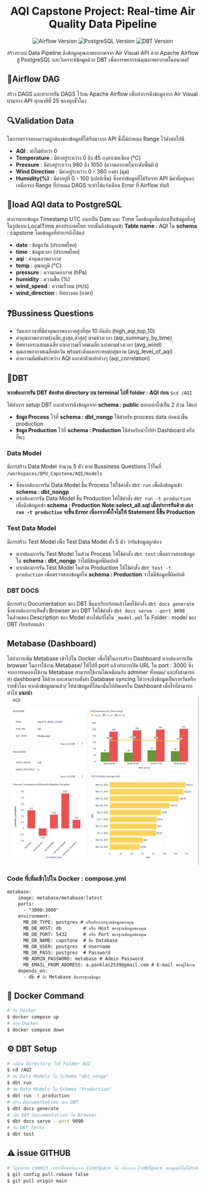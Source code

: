 <h1 align="center"> AQI Capstone Project: Real-time Air Quality Data Pipeline </h1>

<p align="center">
  <img src="https://img.shields.io/badge/Airflow-v2.10.4-blue" alt="Airflow Version">
  <img src="https://img.shields.io/badge/PostgreSQL-v14-green" alt="PostgreSQL Version">
  <img src="https://img.shields.io/badge/DBT-v1.9.3-orange" alt="DBT Version">
</p>
<p align="center">
   สร้างระบบ Data Pipeline ดึงข้อมูลคุณภาพอากาศจาก Air Visual API ด้วย Apache Airflow สู่ PostgreSQL และวิเคราะห์ข้อมูลด้วย DBT เพื่อการพยากรณ์คุณภาพอากาศในอนาคต! 
</p>

## 📡**Airflow DAG**
สร้าง DAGS และทำการรัน DAGS ไว้บน Apache Airflow เพื่อทำการดึงข้อมูลจาก Air Visual ผ่านทาง API ทุกนาทีที่ 25 ของทุกชั่วโมง

## 🔍**Validation Data**
ในการตรวจสอบความถูกต้องของข้อมูลที่ได้รับมาจาก API ซึ่งได้กำหนด Range ไว้ดังต่อไปนี
-  **AQI** : ค่าไม่ต่ำกว่า 0
-  **Temperature** : มีค่าอยู่ระหว่าง 0 ถึง 45 องศาเซลเซียส (°C)
-  **Pressure** : มีค่าอยู่ระหว่าง 980 ถึง 1050 (ความอากาศในระดับพื้นผิว)
-  **Wind Direction** : มีค่าอยู่ระหว่าง 0 - 360 องศา (มุม)
-  **Humidity(%)** : มีค่าอยู่ที่ 0 - 100 (เปอร์เซ็น)
ซึ่งหากข้อมูลที่ได้รับจาก API มีค่าที่อยู่นอกเหนือจาก Range ที่กำหนด DAGS จะทำได้แจ้งเตือน Error ที่ Airflow ทันที

## 📮**load AQI data to PostgreSQL**
ทำการแยกข้อมูล Timestamp UTC ออกเป็น Date และ Time โดยข้อมูลที่แปลงเป็นข้อมูลที่อยู่ในรูปแบบ LocalTime ของประเทศไทย จากนั้นดึงข้อมูลเข้า **Table name** : AQI ใน **schema** : capstone โดยข้อมูลที่ทำการดึงได้แก่
-  **date** : ข้อมูลวัน (ประเทศไทย)
-  **time** : ข้อมูลเวลา (ประเทศไทย)
-  **aqi** : ค่าคุณภาพอากาศ
-  **temp** : อุณหภูมิ (°C)
-  **pressure** : ความกดอากาศ (hPa)
-  **humidity** : ความชื้น (%)
-  **wind_speed** : ความเร็วลม (m/s)
-  **wind_direction** : ทิศทางลม (องศา)

## ❓**Bussiness Questions**
- วันและเวลาที่มีค่าคุณภาพอากาศสูงที่สุด 10 อันดับ (high_aqi_top_10)
- ค่าคุณภาพอากาศ(เฉลี่ย,สูงสุด,ต่ำสุด) ตามช่วงเวลา (aqi_summary_by_time)
- ทิศทางกระแสลมเฉลี่ย และความเร็วลมเฉลี่ย แบ่งตามช่วงเวลา (avg_wind)
- คุณภาพอากาศเฉลี่ยต่อวัน พร้อมระดับผลกระทบต่อสุขภาพ (avg_level_of_aqi)
- ค่าความสัมพันธ์ระหว่าง AQI และค่าตัวแปรต่างๆ (aqi_correlation)

## 🔧**DBT**

**หากต้องการรัน DBT ต้องย้าย directory บน terminal ไปที่ folder : AQI ก่อน**
`$cd /AQI`

ได้ทำการ setup DBT และทำการดึงข้อมูลจาก **schema : public** แยกออกไปเป็น 2 ส่วน ได้แก่
-  **ข้อมูล Process** ไว้ที่ **schema : dbt_nongp** ใช้สำหรับ process data ก่อนนำขึ้น production
-  **ข้อมูล Production** ไว้ที่ **schema : Production** ใช้สำหรับนำไปทำ Dashboard หรืออื่นๆ

### Data Model
มีการสร้าง Data Model  จำนวน 5 ตัว ตาม Bussiness Questions ไว้ในที่ `/workspaces/DPU_Capstone/AQI/models`
- ซึ่งหากต้องการรัน Data Model ขึ้น Process ให้ใช้คำสั่ง `dbt run` เพื่อดึงข้อมูลเข้า **schema : dbt_nongp** 
- หากต้องการรัน Data Model ขึ้น Production ให้ใช้คำสั่ง `dbt run -t production` เพื่อดึงข้อมูลเข้า **schema : Production** 
**Note:select_all.sql เมื่อทำการรันด้วย `dbt run -t production` จะขึ้น Error เนื่องจากตั้งใจไม่ให้ Statement นี้ขึ้น Production**
### Test Data Model
มีการสร้าง Test Model เพื่อ Test Data Model ทั้ง 5 ตัว ว่ารันข้อมูลถูกต้อง
- หากต้องการรัน Test Model ในส่วน Process ให้ใช้คำสั่ง `dbt test` เพื่อตรวจสอบข้อมูลใน **schema : dbt_nongp** ว่าไม่มีข้อมูลที่ผิดปกติ
- หากต้องการรัน Test Model ในส่วน Production ให้ใช้คำสั่ง `dbt test -t production` เพื่อตรวจสอบข้อมูลใน **schema : Production** ว่าไม่มีข้อมูลที่ผิดปกติ
### DBT DOCS
มีการสร้าง Documentation ของ DBT ขึ้นมาเรียบร้อยแล้วโดยใช้คำสั่ง `dbt docs generate` \
ซึ่งหากต้องการเปิดตั้ว Browser ของ DBT ให้ใช้คำสั่ง `dbt docs serve --port 9090`\
ในส่วนของ Description ของ Model ต่างได้แก้ไขใน `_model.yml` ใน Folder : model ของ DBT เรียบร้อยแล้ว
## **Metabase (Dashboard)**
ได้ทำการเพิ่ม Metabase เข้าไปใน Docker เพื่อใช้ในการสร้าง Dashboard หากต้องการเปิด  browser ในการใช้งาน Metabase/
ให้ไปที่ port แล้วทำการเปิด URL ใน port : 3000 ซึ่งจากการทดลองใช้งาน Metabase สามารถใช้งานได้เหมือนกับ adminer ทั้งหมด/
และยังสามารถทำ dashboard ได้ด้วย และสามารถตั้งค่า Database syncing ได้ว่าจะดึงข้อมูลเป็นรายวันหรือรายชั่วโมง หากดึงข้อมูลมาแล้ว/
ให้นำข้อมูลที่ได้มานั้นไปอัพเดทใน Dashboard เมื่อไรก็สามารถทำได้ **แนะนำ**
![**Dashboard**](Dashboard.png)
### Code ที่เพิ่มเข้าไปใน Docker : compose.yml
```
metabase:
    image: metabase/metabase:latest
    ports:
      - "3000:3000"
    environment:
      MB_DB_TYPE: postgres # หรือประเภทฐานข้อมูลของคุณ
      MB_DB_HOST: db        # หรือ Host ของฐานข้อมูลของคุณ
      MB_DB_PORT: 5432      # หรือ Port ของฐานข้อมูลของคุณ
      MB_DB_NAME: capstone  # ชื่อ Database
      MB_DB_USER: postgres  # Username
      MB_DB_PASS: postgres  # Password
      MB_ADMIN_PASSWORD: metabase # Admin Password
      MB_EMAIL_FROM_ADDRESS: a.panklai2539@gmail.com # E-mail ของผู้ใช้งาน
    depends_on:
      - db # ถ้า Metabase ต้องรอฐานข้อมูล
```

## 🐳 Docker Command
```bash
# รัน Docker
$ docker compose up
# หยุด Docker
$ docker compose down
```
## ⚙️ DBT Setup
```bash
# เปลี่ยน Directory ไปที่ Folder AQI
$ cd /AQI
# รัน Data Models ใน Schema "dbt_nongp"
$ dbt run
# รัน Data Models ใน Schema "Production"
$ dbt run -t production
# สร้าง Documentation ของ DBT
$ dbt docs generate
# เปิด DBT Documentation ใน Browser
$ dbt docs serve --port 9090
# รัน DBT Tests
$ dbt test
```
## ⚠️ issue GITHUB
```bash
# ไม่สามารถ commit การเปลี่ยนแปลงจาก CodeSpace ได้ เนื่องจาก CodeSpace ของคุณยังไม่ได้รับข้อมูลการเปลี่ยนแปลงล่าสุดจาก origin/main
$ git config pull.rebase false
$ git pull origin main
```
